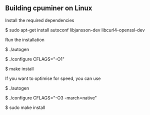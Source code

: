 Building cpuminer on Linux
--------------------------

Install the required dependencies

$ sudo apt-get install autoconf libjansson-dev libcurl4-openssl-dev

Run the installation

$ ./autogen

$ ./configure CFLAGS="-O1"

$ make install

If you want to optimise for speed, you can use

$ ./autogen

$ ./configure CFLAGS="-O3 -march=native"

$ sudo make install
